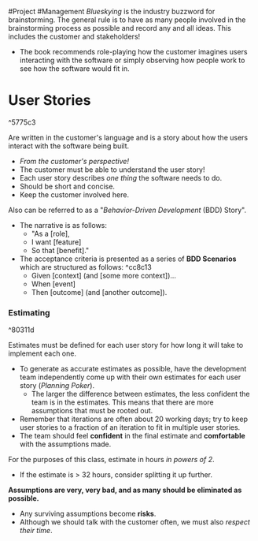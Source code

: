 #Project #Management 
*Blueskying* is the industry buzzword for brainstorming. The general rule is to have as many people involved in the brainstorming process as possible and record any and all ideas. This includes the customer and stakeholders!
- The book recommends role-playing how the customer imagines users interacting with the software or simply observing how people work to see how the software would fit in.

# User Stories

^5775c3

Are written in the customer's language and is a story about how the users interact with the software being built.
- *From the customer's perspective!*
- The customer must be able to understand the user story!
- Each user story describes *one thing* the software needs to do.
- Should be short and concise.
- Keep the customer involved here.

Also can be referred to as a "*Behavior-Driven Development* (BDD) Story".
- The narrative is as follows:
	- "As a [role], 
	- I want [feature]
	- So that [benefit]."
- The acceptance criteria is presented as a series of **BDD Scenarios** which are structured as follows: ^cc8c13
	- Given [context] (and [some more context])...
	- When [event]
	- Then [outcome] (and [another outcome]).

### Estimating

^80311d

Estimates must be defined for each user story for how long it will take to implement each one.
- To generate as accurate estimates as possible, have the development team independently come up with their own estimates for each user story (*Planning Poker*).
	- The larger the difference between estimates, the less confident the team is in the estimates. This means that there are more assumptions that must be rooted out.
- Remember that iterations are often about 20 working days; try to keep user stories to a fraction of an iteration to fit in multiple user stories.
- The team should feel **confident** in the final estimate and **comfortable** with the assumptions made.

For the purposes of this class, estimate in hours *in powers of 2*.
- If the estimate is > 32 hours, consider splitting it up further.

**Assumptions are very, very bad, and as many should be eliminated as possible.**
- Any surviving assumptions become **risks**.
- Although we should talk with the customer often, we must also *respect their time*.